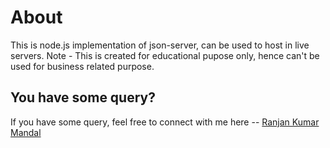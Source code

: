 # About

This is node.js implementation of json-server, can be used to host in live servers. Note - This is created for educational pupose only, hence can't be used for business related purpose.

## You have some query?

If you have some query, feel free to connect with me here -- [Ranjan Kumar Mandal](https://www.linkedin.com/in/ranjan-kumar-m-818367158/)
